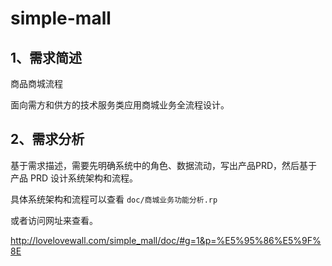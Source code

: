 # simple-mall

## 1、需求简述

商品商城流程

面向需方和供方的技术服务类应用商城业务全流程设计。

## 2、需求分析

基于需求描述，需要先明确系统中的角色、数据流动，写出产品PRD，然后基于产品 PRD 设计系统架构和流程。

具体系统架构和流程可以查看 ``doc/商城业务功能分析.rp``

或者访问网址来查看。

http://lovelovewall.com/simple_mall/doc/#g=1&p=%E5%95%86%E5%9F%8E